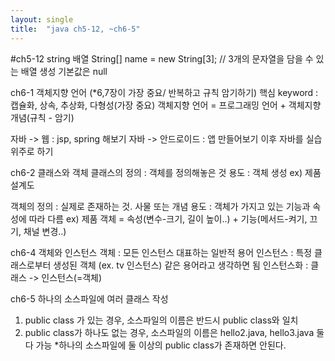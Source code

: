 ```yaml
---
layout: single
title:  "java ch5-12, ~ch6-5"
---
```

#ch5-12 string 배열
String[] name = new String[3]; // 3개의 문자열을 담을 수 있는 배열 생성
기본값은 null

ch6-1 객체지향 언어
(*6,7장이 가장 중요/ 반복하고 규칙 암기하기)
핵심 keyword : 캡슐화, 상속, 추상화, 다형성(가장 중요)
객체지향 언어 = 프로그래밍 언어 + 객체지향개념(규칙 - 암기)

자바 -> 웹 : jsp, spring 해보기
자바 -> 안드로이드 : 앱 만들어보기
이후 자바를 실습위주로 하기

ch6-2 클래스와 객체
클래스의 정의 : 객체를 정의해놓은 것
용도 : 객체 생성
ex) 제품 설계도

객체의 정의 : 실제로 존재하는 것. 사물 또는 개념
용도 : 객체가 가지고 있는 기능과 속성에 따라 다름
ex) 제품
객체 = 속성(변수-크기, 길이 높이..) + 기능(메서드-켜기, 끄기, 채널 변경..)

ch6-4 객체와 인스턴스
객체 : 모든 인스턴스 대표하는 일반적 용어
인스턴스 : 특정 클래스로부터 생성된 객체 (ex. tv 인스턴스)
같은 용어라고 생각하면 됨
인스턴스화 : 클래스 -> 인스턴스(=객체)

ch6-5 하나의 소스파일에 여러 클래스 작성
1. public class 가 있는 경우, 소스파일의 이름은 반드시 public class와 일치
2. public class가 하나도 없는 경우, 소스파일의 이름은 hello2.java, hello3.java 둘다 가능
*하나의 소스파일에 둘 이상의 public class가 존재하면 안된다.
